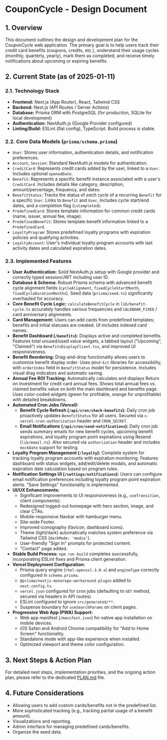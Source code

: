 # CouponCycle - Design Document

## 1. Overview

This document outlines the design and development plan for the CouponCycle web application. The primary goal is to help users track their credit card benefits (coupons, credits, etc.), understand their usage cycles (monthly, quarterly, yearly), mark them as completed, and receive timely notifications about upcoming or expiring benefits.

## 2. Current State (as of 2025-01-11)

### 2.1. Technology Stack

*   **Frontend:** Next.js (App Router), React, Tailwind CSS
*   **Backend:** Next.js (API Routes / Server Actions)
*   **Database:** Prisma ORM with PostgreSQL (for production, SQLite for local development)
*   **Authentication:** NextAuth.js (Google Provider configured)
*   **Linting/Build:** ESLint (flat config), TypeScript. Build process is stable.

### 2.2. Core Data Models (`prisma/schema.prisma`)

*   `User`: Stores user information, authentication details, and notification preferences.
*   `Account`, `Session`: Standard NextAuth.js models for authentication.
*   `CreditCard`: Represents credit cards added by the user, linked to a `User`. Includes optional `openedDate`.
*   `Benefit`: Represents a specific benefit instance associated with a user's `CreditCard`. Includes details like category, description, amount/percentage, frequency, and dates.
*   `BenefitStatus`: Tracks the status of *each cycle* of a recurring `Benefit` for a specific `User`. Links to `Benefit` and `User`, includes cycle start/end dates, and a completion flag (`isCompleted`).
*   `PredefinedCard`: Stores template information for common credit cards (name, issuer, annual fee, image).
*   `PredefinedBenefit`: Stores template benefit information linked to a `PredefinedCard`.
*   `LoyaltyProgram`: Stores predefined loyalty programs with expiration policies and qualifying activities.
*   `LoyaltyAccount`: User's individual loyalty program accounts with last activity dates and calculated expiration dates.

### 2.3. Implemented Features

*   **User Authentication:** Solid NextAuth.js setup with Google provider and correctly typed session/JWT including user ID.
*   **Database & Schema:** Robust Prisma schema with advanced benefit cycle alignment fields (`cycleAlignment`, `fixedCycleStartMonth`, `fixedCycleDurationMonths`). Seed data (`prisma/seed.ts`) significantly overhauled for accuracy.
*   **Core Benefit Cycle Logic:** `calculateBenefitCycle` in `lib/benefit-cycle.ts` accurately handles various frequencies and `CALENDAR_FIXED` / card anniversary alignments.
*   **Card Management:** Users can add cards from predefined templates; benefits and initial statuses are created. UI includes indexed card names.
*   **Benefit Dashboard (`/benefits`):** Displays active and completed benefits. Features total unused/used value widgets, a tabbed layout ("Upcoming", "Claimed") via `BenefitsDisplayClient.tsx`, and improved UI responsiveness.
*   **Benefit Reordering:** Drag-and-drop functionality allows users to customize benefit display order. Uses `@dnd-kit` libraries for accessibility, with `orderIndex` field in `BenefitStatus` model for persistence. Includes visual drag indicators and automatic saving.
*   **Annual Fee ROI Tracking:** Automatically calculates and displays Return on Investment for credit card annual fees. Shows total annual fees vs. claimed benefits value on both the main dashboard and benefits page. Uses color-coded widgets (green for profitable, orange for unprofitable) with detailed breakdowns.
*   **Automated Cron Jobs (Vercel):**
    *   **Benefit Cycle Refresh (`/api/cron/check-benefits`):** Daily cron job proactively updates `BenefitStatus` for all users. Secured via `x-vercel-cron-authorization` header and `CRON_SECRET`.
    *   **Email Notifications (`/api/cron/send-notifications`):** Daily cron job sends summary emails for new benefit cycles, upcoming benefit expirations, and loyalty program point expirations using Resend (`lib/email.ts`). Also secured via `authorization` header and includes `mockDate` support for testing.
*   **Loyalty Program Management (`/loyalty`):** Complete system for tracking loyalty program accounts with expiration monitoring. Features dashboard with status widgets, add/edit/delete modals, and automatic expiration date calculation based on program rules.
*   **Notification Settings UI (`/settings/notifications`):** Users can configure email notification preferences including loyalty program point expiration alerts. "Save Settings" functionality is implemented.
*   **UI/UX Enhancements:**
    *   Significant improvements to UI responsiveness (e.g., `useTransition`, client components).
    *   Redesigned logged-out homepage with hero section, image, and clear CTAs.
    *   Mobile-responsive Navbar with hamburger menu.
    *   Site-wide Footer.
    *   Improved iconography (favicon, dashboard icons).
    *   Theme (light/dark) automatically matches system preference via Tailwind CSS (`darkMode: 'media'`).
    *   User-friendly "Sign In" prompts for protected content.
    *   "Contact" page added.
*   **Stable Build Process:** `npm run build` completes successfully, incorporating ESLint fixes and Prisma client generation.
*   **Vercel Deployment Configuration:**
    *   Prisma query engine (`rhel-openssl-3.0.x`) and `engineType` correctly configured in `schema.prisma`.
    *   `@prisma/nextjs-monorepo-workaround-plugin` added to `next.config.ts`.
    *   `vercel.json` configured for cron jobs (defaulting to `GET` method, secured via headers in API routes).
    *   ESLint configured to ignore `src/generated/**`.
    *   Suspense boundary for `useSearchParams` on client pages.
*   **Progressive Web App (PWA) Support:**
    *   Web app manifest (`/manifest.json`) for native app installation on mobile devices.
    *   iOS Safari and Android Chrome compatibility for "Add to Home Screen" functionality.
    *   Standalone mode with app-like experience when installed.
    *   Optimized viewport and theme color configuration.

## 3. Next Steps & Action Plan

For detailed next steps, implementation priorities, and the ongoing action plan, please refer to the dedicated [PLAN.md](./PLAN.md) file.

## 4. Future Considerations

*   Allowing users to add custom cards/benefits not in the predefined list.
*   More sophisticated tracking (e.g., tracking partial usage of a benefit amount).
*   Visualizations and reporting.
*   Admin interface for managing predefined cards/benefits. 
*  Organize the seed data. 
